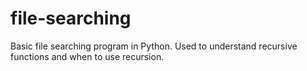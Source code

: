 # file-searching
Basic file searching program in Python. Used to understand recursive functions and when to use recursion.
